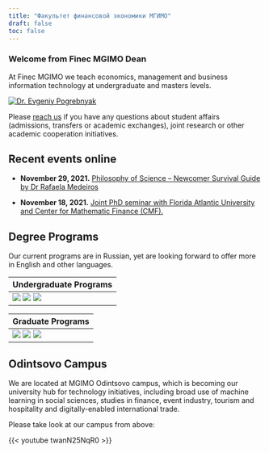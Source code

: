 ```yaml
---
title: "Факультет финансовой экономики МГИМО"
draft: false
toc: false
---
```


### Welcome from Finec MGIMO Dean

At Finec MGIMO we teach economics, management and business information technology
at undergraduate and masters levels.

<a href="https://mgimo.ru/people/pogrebnyak/" class="float-left mr-3 pt-2">
<img
    src="https://mgimo.ru/upload/iblock/341/pogrebnyak.jpg"
    alt="Dr. Evgeniy Pogrebnyak"
    title="Dr. Evgeniy Pogrebnyak"
    class="rounded-photo"
/>
</a>

Please [reach us](/contacts) if you have any questions
about student affairs (admissions, transfers or
academic exchanges), joint research or other academic
cooperation initiatives.

## Recent events online

- **November 29, 2021.** [Philosophy of Science – Newcomer Survival Guide by Dr Rafaela Medeiros](https://finec.mgimo.ru/blog/rafaela-medeiros-philosophy-interview/)

- **November 18, 2021.** [Joint PhD seminar with Florida Atlantic University and Center for Mathematic Finance (CMF).](https://finec.mgimo.ru/blog/fau-phd-seminar/)

## Degree Programs

Our current programs are in Russian, yet are looking forward to offer more in English and other languages.

[econ]: /program/undergrad/economics
[management]: /program/undergrad/management
[itmb]: /program/undergrad/itmb
[ai]: https://ai.mgimo.ru
[ved]: /program/graduate/firm-economics-ved
[it]: /program/graduate/it-economics-and-data-management
[event]: https://event.mgimo.ru/
[emba]: /program/executive/emba

| Undergraduate Programs                                                                                                     |
| -------------------------------------------------------------------------------------------------------------------------- |
| [![](https://img.shields.io/badge/Economics-blue)][econ] [![](https://img.shields.io/badge/Management-blue)][management] [![](https://img.shields.io/badge/Business_IT-blue)][itmb] |

<div></div>

| Graduate Programs |
| ----------------- |
| [![](https://img.shields.io/badge/Firm_Economics_and_Foreign_Trade-005E7C)][ved] [![](https://img.shields.io/badge/Artificial_Intelligence-005E7C)][ai] [![](https://img.shields.io/badge/IT_Economics_and_Data_Management-005E7C)][it] |


## Odintsovo Campus

We are located at MGIMO Odintsovo campus, which is becoming our university hub for technology initiatives,
including broad use of machine learning in social sciences, studies in finance, event industry, tourism and hospitality and
digitally-enabled international trade.

Please take look at our campus from above:

{{< youtube twanN25NqR0 >}}
